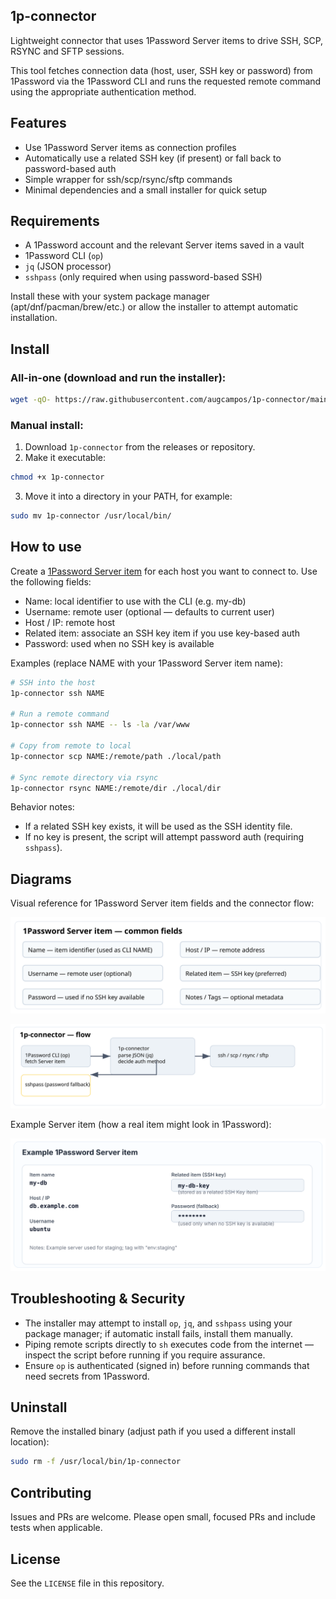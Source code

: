 ## 1p-connector

Lightweight connector that uses 1Password Server items to drive SSH, SCP, RSYNC and SFTP sessions.

This tool fetches connection data (host, user, SSH key or password) from 1Password via the 1Password CLI and runs the requested remote command using the appropriate authentication method.

## Features
- Use 1Password Server items as connection profiles
- Automatically use a related SSH key (if present) or fall back to password-based auth
- Simple wrapper for ssh/scp/rsync/sftp commands
- Minimal dependencies and a small installer for quick setup

## Requirements
- A 1Password account and the relevant Server items saved in a vault
- 1Password CLI (`op`)
- `jq` (JSON processor)
- `sshpass` (only required when using password-based SSH)

Install these with your system package manager (apt/dnf/pacman/brew/etc.) or allow the installer to attempt automatic installation.

## Install

### All-in-one (download and run the installer):

```sh
wget -qO- https://raw.githubusercontent.com/augcampos/1p-connector/main/install.sh | sh -s --
```

### Manual install:

1. Download `1p-connector` from the releases or repository.
2. Make it executable:

```sh
chmod +x 1p-connector
```

3. Move it into a directory in your PATH, for example:

```sh
sudo mv 1p-connector /usr/local/bin/
```

## How to use

Create a [1Password Server item](https://support.1password.com/item-categories/#server) for each host you want to connect to. Use the following fields:

- Name: local identifier to use with the CLI (e.g. my-db)
- Username: remote user (optional — defaults to current user)
- Host / IP: remote host
- Related item: associate an SSH key item if you use key-based auth
- Password: used when no SSH key is available

Examples (replace NAME with your 1Password Server item name):

```sh
# SSH into the host
1p-connector ssh NAME

# Run a remote command
1p-connector ssh NAME -- ls -la /var/www

# Copy from remote to local
1p-connector scp NAME:/remote/path ./local/path

# Sync remote directory via rsync
1p-connector rsync NAME:/remote/dir ./local/dir
```

Behavior notes:
- If a related SSH key exists, it will be used as the SSH identity file.
- If no key is present, the script will attempt password auth (requiring `sshpass`).

## Diagrams

Visual reference for 1Password Server item fields and the connector flow:

![Server item fields](assets/server-item-fields.svg)

![Connector flow](assets/flow.png.svg)

Example Server item (how a real item might look in 1Password):

![Server item example](assets/server-item-example.svg)

## Troubleshooting & Security
- The installer may attempt to install `op`, `jq`, and `sshpass` using your package manager; if automatic install fails, install them manually.
- Piping remote scripts directly to `sh` executes code from the internet — inspect the script before running if you require assurance.
- Ensure `op` is authenticated (signed in) before running commands that need secrets from 1Password.

## Uninstall

Remove the installed binary (adjust path if you used a different install location):

```sh
sudo rm -f /usr/local/bin/1p-connector
```

## Contributing

Issues and PRs are welcome. Please open small, focused PRs and include tests when applicable.

## License
See the `LICENSE` file in this repository.
